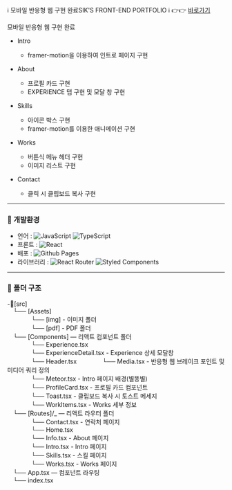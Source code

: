 ℹ 모바일 반응형 웹 구현 완료SIK'S FRONT-END PORTFOLIO ℹ
 👉👉 [바로가기](https://insikhwang.github.io/Portfolio)

모바일 반응형 웹 구현 완료

- Intro
  - framer-motion을 이용하여 인트로 페이지 구현

- About
  - 프로필 카드 구현
  - EXPERIENCE 탭 구현 및 모달 창 구현

- Skills
  - 아이콘 박스 구현
  - framer-motion를 이용한 애니메이션 구현
 
- Works
  - 버튼식 메뉴 헤더 구현
  - 이미지 리스트 구현
 
- Contact
  - 클릭 시 클립보드 복사 구현

---

### 🚀 개발환경

- 언어 : ![JavaScript](https://img.shields.io/badge/javascript-%23323330.svg?style=for-the-badge&logo=javascript&logoColor=%23F7DF1E) ![TypeScript](https://img.shields.io/badge/typescript-%23007ACC.svg?style=for-the-badge&logo=typescript&logoColor=white)
- 프론트 : ![React](https://img.shields.io/badge/react-%2320232a.svg?style=for-the-badge&logo=react&logoColor=%2361DAFB)
- 배포 : ![Github Pages](https://img.shields.io/badge/github%20pages-121013?style=for-the-badge&logo=github&logoColor=white)
- 라이브러리 : ![React Router](https://img.shields.io/badge/React_Router-CA4245?style=for-the-badge&logo=react-router&logoColor=white) ![Styled Components](https://img.shields.io/badge/styled--components-DB7093?style=for-the-badge&logo=styled-components&logoColor=white)

---

### 📁 폴더 구조

-📂[src]  
 └── [Assets]  
     └── [img] - 이미지 폴더    
     └── [pdf] - PDF 폴더  
 └── [Components] ― 리액트 컴포넌트 폴더  
    └── Experience.tsx  
    └── ExperienceDetail.tsx - Experience 상세 모달창    
    └── Header.tsx
    └── Media.tsx - 반응형 웹 브레이크 포인트 및 미디어 쿼리 정의  
    └── Meteor.tsx - Intro 페이지 배경(별똥별)  
    └── ProfileCard.tsx - 프로필 카드 컴포넌트  
    └── Toast.tsx - 클립보드 복사 시 토스트 메세지  
    └── WorkItems.tsx - Works 세부 정보  
 └── [Routes]/_ ― 리액트 라우터 폴더  
    └── Contact.tsx - 연락처 페이지  
    └── Home.tsx  
    └── Info.tsx - About 페이지  
    └── Intro.tsx - Intro 페이지  
    └── Skills.tsx - 스킬 페이지  
    └── Works.tsx - Works 페이지  
 └── App.tsx ― 컴포넌트 라우팅  
 └── index.tsx  
